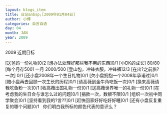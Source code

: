```yaml
---
layout: blogs_item
title: 日记&nbsp;[2009年01月04日]
author: 小傅
categories: 自言自语
day: 04
month: JAN
year: 2009
---
```




2009 近期目标

[送爸妈一份礼物]0/2
[想办法处理好那些我不用的东西]0/1
[小DK的成长] 80/80
[每个月存500] 一月 2000/500
[登山包，冲锋衣服，冲锋裤]2/3
[在出?之前旅?一次] 0/1
[还小盘2008年一个生日礼物]0/1
[欠小盘拥抱一个2008年承诺过]0/1
[陪小盘再去回顾一次生长的历程]0/1
[请高薇到金牛角吃饭一次]0/1
[换来高薇请我吃鱼粉一次]0/1
[收高薇出国礼物一份]0/1
[送高薇世界唯一的礼物一份]0/1
[在考虑我的生日会与谁怎么过的问题]0/1
[捐款一次，数额不限]0/1
[组织一次初中同学聚会]0/1
[坚持看到我的?言??]0/1
[赶快回家好好吃好好睡]0/1
[还有小盘反复重复的哪个问题]0/1
&nbsp;
你们明白我所标的颜色代表的意识么？


